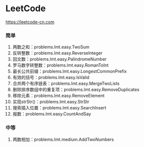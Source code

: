 # LeetCode
https://leetcode-cn.com
### 简单
1. 两数之和：problems.lmt.easy.TwoSum
2. 反转整数：problems.lmt.easy.ReverseInteger
3. 回文数：problems.lmt.easy.PalindromeNumber
4. 罗马数字转整数：problems.lmt.easy.RomanToInt
5. 最长公共前缀：problems.lmt.easy.LongestCommonPrefix
6. 有效的括号：problems.lmt.easy.IsValid
7. 合并两个有序链表：problems.lmt.easy.MergeTwoLists
8. 删除排序数组中的重复项：problems.lmt.easy.RemoveDuplicates
9. 移除元素：problems.lmt.easy.RemoveElement
10. 实现strStr()：problems.lmt.easy.StrStr
11. 搜索插入位置：problems.lmt.easy.SearchInsert
12. 报数：problems.lmt.easy.CountAndSay
### 中等
1. 两数相加：problems.lmt.medium.AddTwoNumbers